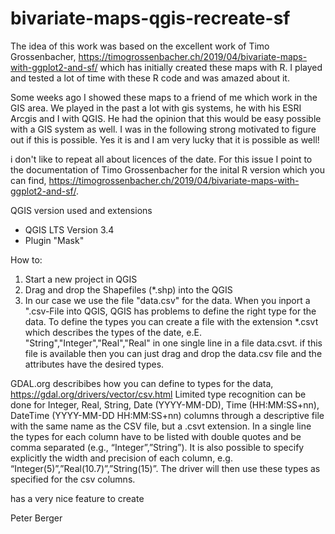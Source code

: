 # bivariate-maps-qgis-recreate-sf
The idea of this work was based on the excellent work of Timo Grossenbacher, https://timogrossenbacher.ch/2019/04/bivariate-maps-with-ggplot2-and-sf/ which has initially created these maps with R. I played and tested a lot of time with these R code and was amazed about it. 

Some weeks ago I showed these maps to a friend of me which work in the GIS area. We played in the past a lot with gis systems, he with his ESRI Arcgis and I with QGIS. He had the opinion that this would be easy possible with a GIS system as well. I was in the following strong motivated to figure out if this is possible. Yes it is and I am very lucky that it is possible as well!

i don't like to repeat all about licences of the date. For this issue I point to the documentation of Timo Grossenbacher for the inital R version which you can find, https://timogrossenbacher.ch/2019/04/bivariate-maps-with-ggplot2-and-sf/.

QGIS version used and extensions
- QGIS LTS Version 3.4
- Plugin "Mask"

How to:
1. Start a new project in QGIS
2. Drag and drop the Shapefiles (*.shp) into the QGIS
3. In our case we use the file "data.csv" for the data. When you inport a ".csv-File into QGIS, QGIS has problems to define the right type for the data. To define the types you can create a file with the extension *.csvt which describes the types of the date, e.E. "String","Integer","Real","Real" in one single line in a file data.csvt. if this file is available then you can just drag and drop the data.csv file and the attributes have the desired types.

GDAL.org describibes how you can define to types for the data, https://gdal.org/drivers/vector/csv.html
Limited type recognition can be done for Integer, Real, String, Date (YYYY-MM-DD), Time (HH:MM:SS+nn), DateTime (YYYY-MM-DD HH:MM:SS+nn) columns through a descriptive file with the same name as the CSV file, but a .csvt extension. In a single line the types for each column have to be listed with double quotes and be comma separated (e.g., “Integer”,”String”). It is also possible to specify explicitly the width and precision of each column, e.g. “Integer(5)”,”Real(10.7)”,”String(15)”. The driver will then use these types as specified for the csv columns.

has a very nice feature to create 

Peter Berger

